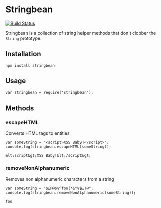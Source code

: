 # Stringbean

[![Build Status](https://secure.travis-ci.org/shapeshed/stringbean.png)](http://travis-ci.org/shapeshed/stringbean)

Stringbean is a collection of string helper methods that don't clobber the `String` prototype. 

## Installation

    npm install stringbean

## Usage

    var stringbean = require('stringbean');

## Methods

### escapeHTML

Converts HTML tags to entities

    var someString = "<script>XSS Baby!</script>";
    console.log(stringbean.escapeHTML(someString));

    &lt;script&gt;XSS Baby!&lt;/script&gt;

### removeNonAlphanumeric

Removes non alphanumeric characters from a string

    var someString = "$£@@$%^foo(*&^%$£!@";
    console.log(stringbean.removeNonAlphanumeric(someString));

    foo

